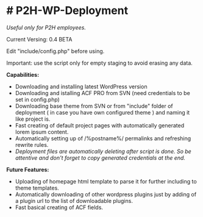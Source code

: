 <h1># P2H-WP-Deployment</h1>
<p><em>Useful only for P2H employees.</em></p>

<p>Current Versing: 0.4 BETA</p>

<p>Edit "include/config.php" before using.</p>

<p>Important: use the script only for empty staging to avoid erasing any data.</p>

<strong>Capabilities:</strong>
- Downloading and installing latest WordPress version
- Downloading and istalling ACF PRO from SVN (need credentials to be set in config.php)
- Downloading base theme from SVN or from "include" folder of deployment ( in case you have own configured theme ) and naming it like project is.
- Fast creating of default project pages with automatically generated lorem ipsum content.
- Automatically setting up of /%postname%/ permalinks and refreshing rewrite rules.
- <em>Deployment files are automatically deleting after script is done. So be attentive and don't forget to copy generated credentials at the end.</em>


<strong>Future Features:</strong>
- Uploading of homepage html template to parse it for further including to theme templates.
- Automatically downloading of other wordpress plugins just by adding of a plugin url to the list of downloadable plugins.
- Fast basical creating of ACF fields.
